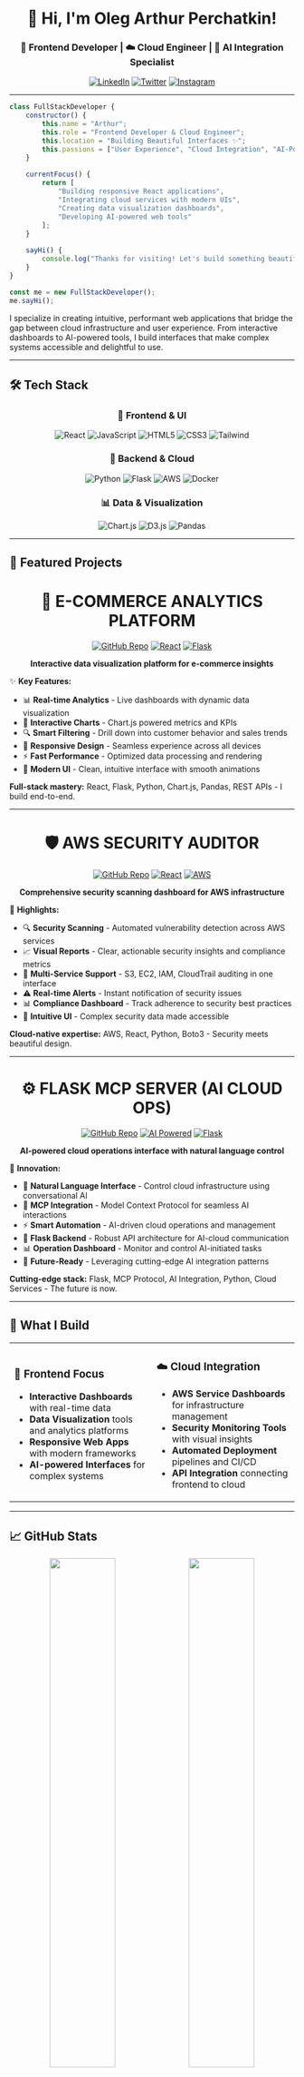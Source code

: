 <div align="center">

# 👋 Hi, I'm Oleg Arthur Perchatkin!

### 🎨 Frontend Developer | ☁️ Cloud Engineer | 🤖 AI Integration Specialist

[![LinkedIn](https://img.shields.io/badge/LinkedIn-Connect-0077B5?style=for-the-badge&logo=linkedin&logoColor=white)](https://www.linkedin.com/in/oleg-p-b90472161/)
[![Twitter](https://img.shields.io/badge/Twitter-Follow-1DA1F2?style=for-the-badge&logo=twitter&logoColor=white)](https://twitter.com/)
[![Instagram](https://img.shields.io/badge/Instagram-Follow-E4405F?style=for-the-badge&logo=instagram&logoColor=white)](https://www.instagram.com/sky_is_ocean/)

</div>

---

```javascript
class FullStackDeveloper {
    constructor() {
        this.name = "Arthur";
        this.role = "Frontend Developer & Cloud Engineer";
        this.location = "Building Beautiful Interfaces ✨";
        this.passions = ["User Experience", "Cloud Integration", "AI-Powered Apps"];
    }
    
    currentFocus() {
        return [
            "Building responsive React applications",
            "Integrating cloud services with modern UIs",
            "Creating data visualization dashboards",
            "Developing AI-powered web tools"
        ];
    }
    
    sayHi() {
        console.log("Thanks for visiting! Let's build something beautiful together 🚀");
    }
}

const me = new FullStackDeveloper();
me.sayHi();
```

I specialize in creating intuitive, performant web applications that bridge the gap between cloud infrastructure and user experience. From interactive dashboards to AI-powered tools, I build interfaces that make complex systems accessible and delightful to use.

---

## 🛠️ Tech Stack

<div align="center">

### 🎨 Frontend & UI
![React](https://img.shields.io/badge/React-20232A?style=for-the-badge&logo=react&logoColor=61DAFB)
![JavaScript](https://img.shields.io/badge/JavaScript-F7DF1E?style=for-the-badge&logo=javascript&logoColor=black)
![HTML5](https://img.shields.io/badge/HTML5-E34F26?style=for-the-badge&logo=html5&logoColor=white)
![CSS3](https://img.shields.io/badge/CSS3-1572B6?style=for-the-badge&logo=css3&logoColor=white)
![Tailwind](https://img.shields.io/badge/Tailwind_CSS-38B2AC?style=for-the-badge&logo=tailwind-css&logoColor=white)

### 🔧 Backend & Cloud
![Python](https://img.shields.io/badge/Python-3776AB?style=for-the-badge&logo=python&logoColor=white)
![Flask](https://img.shields.io/badge/Flask-000000?style=for-the-badge&logo=flask&logoColor=white)
![AWS](https://img.shields.io/badge/AWS-232F3E?style=for-the-badge&logo=amazon-aws&logoColor=FF9900)
![Docker](https://img.shields.io/badge/Docker-2496ED?style=for-the-badge&logo=docker&logoColor=white)

### 📊 Data & Visualization
![Chart.js](https://img.shields.io/badge/Chart.js-FF6384?style=for-the-badge&logo=chart.js&logoColor=white)
![D3.js](https://img.shields.io/badge/D3.js-F9A03C?style=for-the-badge&logo=d3.js&logoColor=white)
![Pandas](https://img.shields.io/badge/Pandas-150458?style=for-the-badge&logo=pandas&logoColor=white)

</div>

---

## 🌟 Featured Projects

<div align="center">

# 🧩 E-COMMERCE ANALYTICS PLATFORM

[![GitHub Repo](https://img.shields.io/badge/View_Repository-181717?style=for-the-badge&logo=github&logoColor=white)](https://github.com/arthurperch/ecommerce-analytics-platform)
[![React](https://img.shields.io/badge/React-Frontend-61DAFB?style=for-the-badge&logo=react)](https://github.com/arthurperch/ecommerce-analytics-platform)
[![Flask](https://img.shields.io/badge/Flask-Backend-000000?style=for-the-badge&logo=flask)](https://github.com/arthurperch/ecommerce-analytics-platform)

**Interactive data visualization platform for e-commerce insights**

</div>

✨ **Key Features:**
- 📊 **Real-time Analytics** - Live dashboards with dynamic data visualization
- 🎯 **Interactive Charts** - Chart.js powered metrics and KPIs
- 🔍 **Smart Filtering** - Drill down into customer behavior and sales trends
- 📱 **Responsive Design** - Seamless experience across all devices
- ⚡ **Fast Performance** - Optimized data processing and rendering
- 🎨 **Modern UI** - Clean, intuitive interface with smooth animations

**Full-stack mastery:** React, Flask, Python, Chart.js, Pandas, REST APIs - I build end-to-end.

---

<div align="center">

# 🛡️ AWS SECURITY AUDITOR

[![GitHub Repo](https://img.shields.io/badge/View_Repository-181717?style=for-the-badge&logo=github&logoColor=white)](https://github.com/arthurperch/aws-security-auditor)
[![React](https://img.shields.io/badge/React-Dashboard-61DAFB?style=for-the-badge&logo=react)](https://github.com/arthurperch/aws-security-auditor)
[![AWS](https://img.shields.io/badge/AWS-Integration-FF9900?style=for-the-badge&logo=amazon-aws)](https://github.com/arthurperch/aws-security-auditor)

**Comprehensive security scanning dashboard for AWS infrastructure**

</div>

🔐 **Highlights:**
- 🔍 **Security Scanning** - Automated vulnerability detection across AWS services
- 📈 **Visual Reports** - Clear, actionable security insights and compliance metrics
- 🎯 **Multi-Service Support** - S3, EC2, IAM, CloudTrail auditing in one interface
- ⚠️ **Real-time Alerts** - Instant notification of security issues
- 📊 **Compliance Dashboard** - Track adherence to security best practices
- 🎨 **Intuitive UI** - Complex security data made accessible

**Cloud-native expertise:** AWS, React, Python, Boto3 - Security meets beautiful design.

---

<div align="center">

# ⚙️ FLASK MCP SERVER (AI CLOUD OPS)

[![GitHub Repo](https://img.shields.io/badge/View_Repository-181717?style=for-the-badge&logo=github&logoColor=white)](https://github.com/arthurperch/flask-mcp-server)
[![AI Powered](https://img.shields.io/badge/AI-Powered-8A2BE2?style=for-the-badge&logo=openai)](https://github.com/arthurperch/flask-mcp-server)
[![Flask](https://img.shields.io/badge/Flask-Server-000000?style=for-the-badge&logo=flask)](https://github.com/arthurperch/flask-mcp-server)

**AI-powered cloud operations interface with natural language control**

</div>

🤖 **Innovation:**
- 💬 **Natural Language Interface** - Control cloud infrastructure using conversational AI
- 🔗 **MCP Integration** - Model Context Protocol for seamless AI interactions
- ⚡ **Smart Automation** - AI-driven cloud operations and management
- 🎯 **Flask Backend** - Robust API architecture for AI-cloud communication
- 📊 **Operation Dashboard** - Monitor and control AI-initiated tasks
- 🚀 **Future-Ready** - Leveraging cutting-edge AI integration patterns

**Cutting-edge stack:** Flask, MCP Protocol, AI Integration, Python, Cloud Services - The future is now.

---

## 💼 What I Build

<table>
<tr>
<td width="50%">

### 🎨 Frontend Focus
- **Interactive Dashboards** with real-time data
- **Data Visualization** tools and analytics platforms
- **Responsive Web Apps** with modern frameworks
- **AI-powered Interfaces** for complex systems

</td>
<td width="50%">

### ☁️ Cloud Integration
- **AWS Service Dashboards** for infrastructure management
- **Security Monitoring Tools** with visual insights
- **Automated Deployment** pipelines and CI/CD
- **API Integration** connecting frontend to cloud

</td>
</tr>
</table>

---

## 📈 GitHub Stats

<div align="center">

<img src="https://github-readme-stats.vercel.app/api?username=arthurperch&show_icons=true&theme=tokyonight&hide_border=true&bg_color=1a1b27&title_color=70a5fd&icon_color=bf91f3&text_color=38bdae" width="48%" />
<img src="https://github-readme-streak-stats.herokuapp.com/?user=arthurperch&theme=tokyonight&hide_border=true&background=1a1b27&stroke=38bdae&ring=70a5fd&fire=bf91f3&currStreakLabel=70a5fd" width="48%" />

</div>

---

## 🎯 Currently Exploring

```yaml
frontend:
  - Advanced React patterns and hooks
  - TypeScript for type-safe applications
  - Next.js for full-stack React apps
  - Modern CSS architectures

integration:
  - AI/ML model deployment in web apps
  - WebSocket for real-time features
  - GraphQL APIs
  - Progressive Web Apps (PWA)

design:
  - UI/UX best practices
  - Accessibility standards
  - Performance optimization
  - Animation and micro-interactions
```

---

## 💡 Why Work With Me

<div align="center">

| 🎨 **Design-First** | ⚡ **Performance-Focused** | 🔗 **Cloud-Native** |
|:---:|:---:|:---:|
| Beautiful, intuitive interfaces | Optimized, fast-loading apps | Seamless cloud integration |
| User experience priority | Efficient code practices | Scalable architecture |
| Responsive across devices | SEO-friendly development | Security-conscious design |

</div>

---

## 📫 Let's Connect

Interested in collaborating on frontend projects, discussing web development, or building cloud-integrated applications? Let's chat!

<div align="center">

[![LinkedIn](https://img.shields.io/badge/Let's_Connect_on_LinkedIn-0077B5?style=for-the-badge&logo=linkedin&logoColor=white)](https://www.linkedin.com/in/oleg-p-b90472161/)
[![Email](https://img.shields.io/badge/Send_Me_an_Email-D14836?style=for-the-badge&logo=gmail&logoColor=white)](mailto:your-email@example.com)
[![Portfolio](https://img.shields.io/badge/View_My_Work-000000?style=for-the-badge&logo=github&logoColor=white)](https://github.com/arthurperch)

**Open to:** Frontend development roles • Full-stack opportunities • Cloud integration projects

</div>

---

<div align="center">

### 💭 _"Great design is invisible, great code is readable, and great products are both."_

**Thanks for stopping by!** ⭐ Star repos you find interesting and let's build something amazing!

![Profile Views](https://komarev.com/ghpvc/?username=arthurperch&color=blueviolet&style=for-the-badge)

</div>
